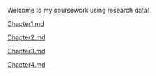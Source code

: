 Welcome to my coursework using research data!

[Chapter1.md](https://github.com/biol726314/MamiliicoccusResearch/blob/main/ClassProcess/Chapter1.md)

[Chapter2.md](https://github.com/biol726314/MamiliicoccusResearch/blob/main/ClassProcess/Chapter2.md)

[Chapter3.md]()

[Chapter4.md]()